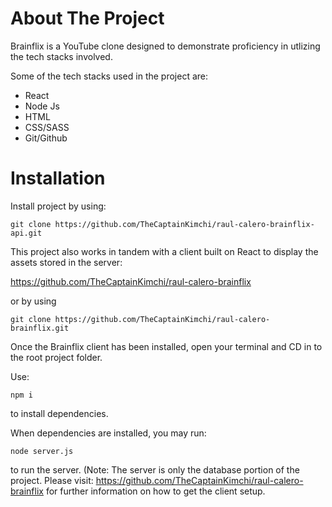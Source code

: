 # About The Project
Brainflix is a YouTube clone designed to demonstrate proficiency in utlizing the tech stacks involved.

Some of the tech stacks used in the project are:

- React
- Node Js
- HTML
- CSS/SASS
- Git/Github

# Installation
Install project by using:

```
git clone https://github.com/TheCaptainKimchi/raul-calero-brainflix-api.git
```

This project also works in tandem with a client built on React to display the assets stored in the server:

https://github.com/TheCaptainKimchi/raul-calero-brainflix

or by using 

```
git clone https://github.com/TheCaptainKimchi/raul-calero-brainflix.git
```

Once the Brainflix client has been installed, open your terminal and CD in to the root project folder. 

Use:
```
npm i
```
to install dependencies.

When dependencies are installed, you may run:
```
node server.js
```
to run the server. (Note: The server is only the database portion of the project. Please visit: https://github.com/TheCaptainKimchi/raul-calero-brainflix for further information on how to get the client setup.
